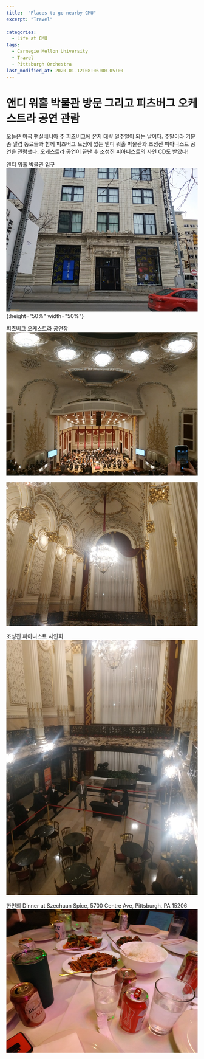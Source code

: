 ```yaml
---
title:  "Places to go nearby CMU"
excerpt: "Travel"

categories:
  - Life at CMU
tags:
  - Carnegie Mellon University
  - Travel
  - Pittsburgh Orchestra
last_modified_at: 2020-01-12T08:06:00-05:00
---
```


# 앤디 워홀 박물관 방문 그리고 피츠버그 오케스트라 공연 관람
오늘은 미국 팬실베니아 주 피츠버그에 온지 대략 일주일이 되는 날이다. 주말이라 기분 좀 낼겸 동료들과 함께 피츠버그 도심에 있는 앤디 워홀 박물관과 조성진 피아니스트 공연을 관람했다. 오케스트라 공연이 끝난 후 조성진 피아니스트의 사인 CD도 받았다! 

앤디 워홀 박물관 입구  
![](/images/andywarhol_museum0.jpg){:height="50%" width="50%"}  

피츠버그 오케스트라 공연장  
![](/images/pitt_orchestra0.jpg)  

![](/images/pitt_orchestra1.jpg)  

조성진 피아니스트 사인회  
![](/images/pitt_orchestra2.jpg)  

한인회 Dinner at Szechuan Spice, 5700 Centre Ave, Pittsburgh, PA 15206  
![](/images/한인회_저녁0.jpg)  
